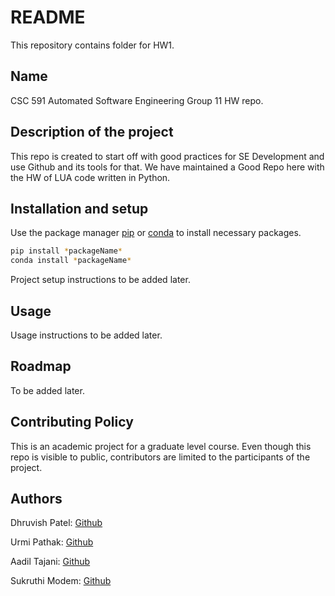 # README
This repository contains folder for HW1.

## Name
CSC 591 Automated Software Engineering Group 11 HW repo.

## Description of the project

This repo is created to start off with good practices for SE Development and use Github and its tools for that. We have maintained a Good Repo here with the HW of LUA code written in Python.

## Installation and setup

Use the package manager [pip](https://pip.pypa.io/en/stable/) or [conda](https://docs.conda.io/en/latest/)
to install necessary packages.

```bash
pip install *packageName*
conda install *packageName*
```

Project setup instructions to be added later.

## Usage

Usage instructions to be added later.

## Roadmap

To be added later.

## Contributing Policy

This is an academic project for a graduate level course. Even though this repo is visible to public, contributors are limited to the participants of the project.

## Authors

Dhruvish Patel: [Github](https://github.com/Dhruvish-Patel)

Urmi Pathak: [Github](https://github.com/urmi6899)

Aadil Tajani: [Github](https://github.com/aadiltajani)

Sukruthi Modem: [Github](https://github.com/sukruthimodem)
